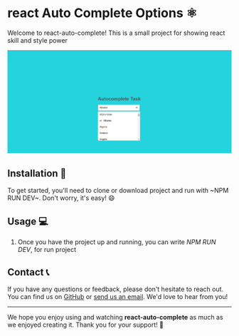 # react Auto Complete Options ⚛

Welcome to react-auto-complete! This is a small project for showing react skill and style power

<img src="./public/screen.png"/>

## Installation 📩

To get started, you'll need to clone or download project and run with ~NPM RUN DEV~. Don't worry, it's easy! 😄

## Usage 💻

1. Once you have the project up and running, you can write *NPM RUN DEV*, for run project

## Contact 📞

If you have any questions or feedback, please don't hesitate to reach out. You can find us on [GitHub](https://github.com/Mahdi-heydari) or [send us an email](mahdi.funlife@gmail.com). We'd love to hear from you!

---

We hope you enjoy using and watching **react-auto-complete** as much as we enjoyed creating it. Thank you for your support! 🌱
